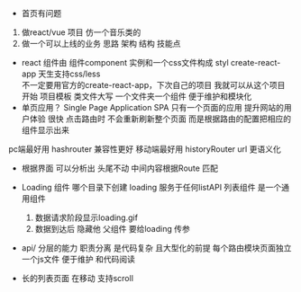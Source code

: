 - 首页有问题
    



1. 做react/vue 项目  仿一个音乐类的
2. 做一个可以上线的业务  思路 架构 结构  技能点

- react 组件由 组件component 实例和一个css文件构成  styl
    create-react-app  天生支持css/less  
    不一定要用官方的create-react-app，下次自己的项目 我就可以从这个项目开始  项目模板
    类文件大写 一个文件夹一个组件  便于维护和模块化
- 单页应用？  Single Page Application  SPA 
    只有一个页面的应用  提升网站的用户体验 很快
    点击路由时 不会重新刷新整个页面  而是根据路由的配置把相应的组件显示出来

pc端最好用 hashrouter  兼容性更好
移动端最好用  historyRouter url  更语义化

- 根据界面  可以分析出  头尾不动 中间内容根据Route 匹配
- Loading  组件
  哪个目录下创建
  loading 服务于任何listAPI  列表组件  是一个通用组件

  1. 数据请求阶段显示loading.gif  
  2. 数据到达后  隐藏他
  父组件  要给loading  传参  

- api/  分层的能力  职责分离  是代码复杂  且大型化的前提
    每个路由模块页面独立一个js文件  便于维护 和代码阅读

- 长的列表页面 在移动 支持scroll